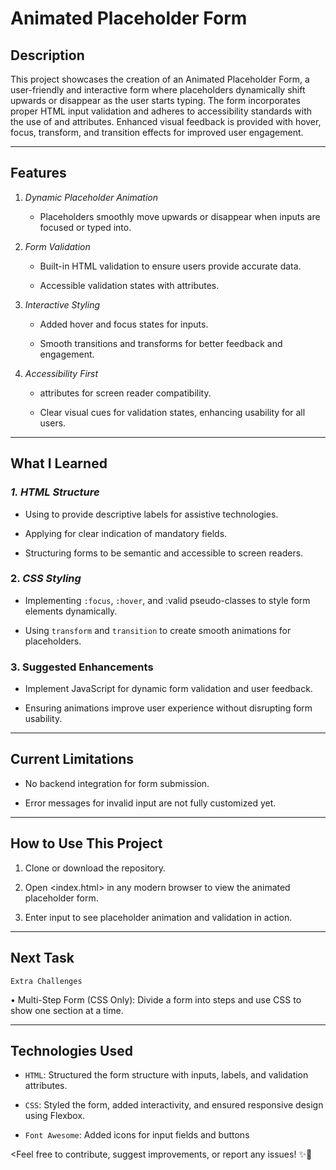 # Animated Placeholder Form

## **Description** 

This project showcases the creation of an Animated Placeholder Form, a user-friendly and interactive form where placeholders dynamically shift upwards or disappear as the user starts typing. The form incorporates proper HTML input validation and adheres to accessibility standards with the use of <aria-label> and <aria-required> attributes. Enhanced visual feedback is provided with hover, focus, transform, and transition effects for improved user engagement.


---


## **Features**  

1. *Dynamic Placeholder Animation*
   
   - Placeholders smoothly move upwards or disappear when inputs are focused or typed into.

2. *Form Validation*
   
   - Built-in HTML validation to ensure users provide accurate data.  
   
   - Accessible validation states with <aria-required> attributes.  

3. *Interactive Styling*

   - Added hover and focus states for inputs. 

   - Smooth transitions and transforms for better feedback and engagement. 

4. *Accessibility First*

   - <aria-label> attributes for screen reader compatibility.

   - Clear visual cues for validation states, enhancing usability for all users. 


---


## **What I Learned**  

### *1. HTML Structure*

   - Using <aria-label> to provide descriptive labels for assistive technologies.

   - Applying <aria-required> for clear indication of mandatory fields.

   - Structuring forms to be semantic and accessible to screen readers.

### 2. *CSS Styling*  

   - Implementing `:focus`, `:hover`, and :valid pseudo-classes to style form elements dynamically.

   - Using `transform` and `transition` to create smooth animations for placeholders.

### 3. **Suggested Enhancements** 

- Implement JavaScript for dynamic form validation and user feedback.  

- Ensuring animations improve user experience without disrupting form usability.  


---


## **Current Limitations**

- No backend integration for form submission.
  
- Error messages for invalid input are not fully customized yet.


---


## **How to Use This Project**

1. Clone or download the repository.

2. Open <index.html> in any modern browser to view the animated placeholder form.
   
3. Enter input to see placeholder animation and validation in action.


---


## **Next Task**

`Extra Challenges`

•	Multi-Step Form (CSS Only): Divide a form into steps and use CSS to show one section at a time.


---


## **Technologies Used**

- `HTML`: Structured the form structure with inputs, labels, and validation attributes.

- `CSS`: Styled the form, added interactivity, and ensured responsive design using Flexbox.

- `Font Awesome`: Added icons for input fields and buttons


<Feel free to contribute, suggest improvements, or report any issues! ✨🚀
